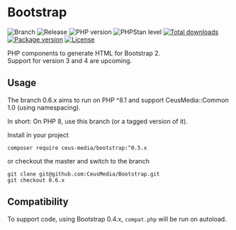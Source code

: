# Bootstrap

![Branch](https://img.shields.io/badge/Branch-0.6.x-blue?style=flat-square)
![Release](https://img.shields.io/badge/Release-0.6.0-blue?style=flat-square)
![PHP version](https://img.shields.io/badge/PHP-%5E8.1-blue?style=flat-square&color=777BB4)
![PHPStan level](https://img.shields.io/badge/PHPStan_level-max-darkgreen?style=flat-square)
[![Total downloads](http://img.shields.io/packagist/dt/ceus-media/bootstrap.svg?style=flat-square)](https://packagist.org/packages/ceus-media/common)
[![Package version](http://img.shields.io/packagist/v/ceus-media/bootstrap.svg?style=flat-square)](https://packagist.org/packages/ceus-media/common)
[![License](https://img.shields.io/packagist/l/ceus-media/bootstrap.svg?style=flat-square)](https://packagist.org/packages/ceus-media/common)

PHP components to generate HTML for Bootstrap 2.    
Support for version 3 and 4 are upcoming.

## Usage
The branch 0.6.x aims to run on PHP ^8.1 and support CeusMedia::Common 1.0 (using namespacing).

In short: On PHP 8, use this branch (or a tagged version of it).

Install in your project
```
composer require ceus-media/bootstrap:^0.5.x
```
or checkout the master and switch to the branch
```
git clone git@github.com:CeusMedia/Bootstrap.git
git checkout 0.6.x
```

## Compatibility
To support code, using Bootstrap 0.4.x, <code>compat.php</code> will be run on autoload.

